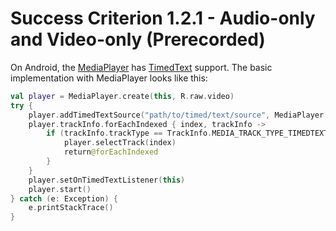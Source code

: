 # Success Criterion 1.2.1 - Audio-only and Video-only (Prerecorded)

On Android, the [MediaPlayer](https://developer.android.com/reference/android/media/MediaPlayer) has [TimedText](https://developer.android.com/reference/android/media/TimedText) support. The basic implementation with MediaPlayer looks like this:

```kotlin
val player = MediaPlayer.create(this, R.raw.video)
try {
    player.addTimedTextSource("path/to/timed/text/source", MediaPlayer.MEDIA_MIMETYPE_TEXT_SUBRIP)
    player.trackInfo.forEachIndexed { index, trackInfo ->
        if (trackInfo.trackType == TrackInfo.MEDIA_TRACK_TYPE_TIMEDTEXT) {
            player.selectTrack(index)
            return@forEachIndexed
        }
    }
    player.setOnTimedTextListener(this)
    player.start()
} catch (e: Exception) {
    e.printStackTrace()
}
```
